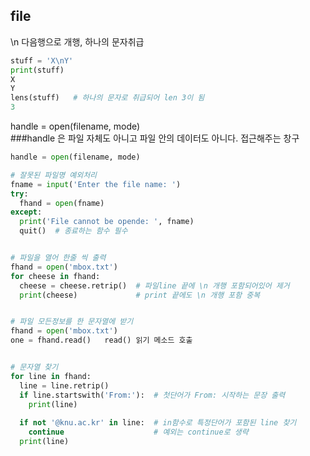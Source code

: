 ## file

\n 다음행으로 개행, 하나의 문자취급

```python
stuff = 'X\nY'
print(stuff)
X
Y
lens(stuff)   # 하나의 문자로 취급되어 len 3이 됨
3
```

handle = open(filename, mode)   
###handle 은 파일 자체도 아니고 파일 안의 데이터도 아니다. 접근해주는 창구

```python
handle = open(filename, mode)

# 잘못된 파일명 예외처리
fname = input('Enter the file name: ')
try:
  fhand = open(fname)
except:
  print('File cannot be opende: ', fname)
  quit()  # 종료하는 함수 필수


# 파일을 열어 한줄 씩 출력
fhand = open('mbox.txt')
for cheese in fhand:
  cheese = cheese.retrip()  # 파일line 끝에 \n 개행 포함되어있어 제거
  print(cheese)             # print 끝에도 \n 개행 포함 중복


# 파일 모든정보를 한 문자열에 받기
fhand = open('mbox.txt')
one = fhand.read()   read() 읽기 메소드 호출


# 문자열 찾기
for line in fhand:
  line = line.retrip()
  if line.startswith('From:'):  # 첫단어가 From: 시작하는 문장 출력
    print(line)
  
  if not '@knu.ac.kr' in line:  # in함수로 특정단어가 포함된 line 찾기
    continue                    # 예외는 continue로 생략
  print(line)
  
  
    

```
